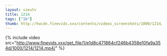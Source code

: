 ```yaml
--- 
layout: sieutv
title: 1214
tags: ["1k"]
thumb: http://hwcdn.finevids.xxx/contents/videos_screenshots/1000/1214/preview.mp4.jpg
---
```

{% include video src="http://www.finevids.xxx/get_file/1/e1d8c471864cf246b4358e10fa9a354d/1000/1214/1214.mp4/" %} 
